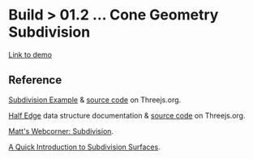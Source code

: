 # Build > 01.2 ... Cone Geometry Subdivision

[Link to demo](https://larryzodiac.github.io/Generative-Jewellery/build/01/01.2/index.html)

## Reference

[Subdivision Example](https://threejs.org/examples/?q=sub#webgl_modifier_subdivision) & [source code](https://github.com/mrdoob/three.js/blob/master/examples/webgl_modifier_subdivision.html) on Threejs.org.

[Half Edge](https://threejs.org/docs/#examples/quickhull/HalfEdge) data structure documentation & [source code](https://github.com/mrdoob/three.js/blob/master/examples/js/QuickHull.js) on Threejs.org.

[Matt's Webcorner: Subdivision](http://graphics.stanford.edu/~mdfisher/subdivision.html).

[A Quick Introduction to Subdivision Surfaces](http://www.holmes3d.net/graphics/subdivision/).
